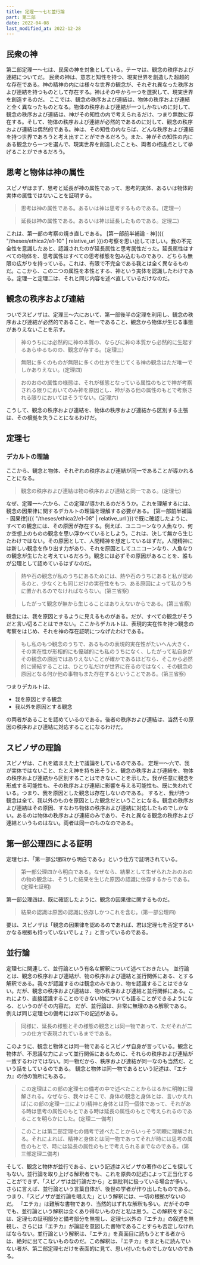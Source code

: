 ```yaml
---
title: 定理一～七と並行論
part: 第二部
date: 2022-04-08
last_modified_at: 2022-12-28
---
```


## 民衆の神

第二部定理一～七は、民衆の神を対象としている。テーマは、観念の秩序および連結についてだ。
民衆の神は、意志と知性を持つ、現実世界を創造した超越的な存在である。神の精神の内には様々な世界の観念が、それぞれ異なった秩序および連結を持つものとして存在する。神はその中から一つを選択して、現実世界を創造するのだ。
ここでは、観念の秩序および連結は、物体の秩序および連結と全く異なったものとなる。物体の秩序および連結が一つしかないのに対して、観念の秩序および連結は、神がその知性の内で考えられるだけ、つまり無数に存在する。そして、物体の秩序および連結が必然的であるのに対して、観念の秩序および連結は偶然的である。神は、その知性の内ならば、どんな秩序および連結を持つ世界であろうと考え出すことができるだろう。また、神がその知性の内にある観念から一つを選んで、現実世界を創造したことも、両者の相違点として挙げることができるだろう。

## 思考と物体は神の属性

スピノザはまず、思考と延長が神の属性であって、思考的実体、あるいは物体的実体の属性ではないことを証明する。

>思考は神の属性である。あるいは神は思考するものである。(定理一)

>延長は神の属性である。あるいは神は延長したものである。定理二)

これは、第一部の考察の焼き直しである。
[第一部前半補論 - 神]({{ "/theses/ethica2/e1-10" | relative_url }})の考察を思い出してほしい。我の不完全性を意識したあと、認識されたのが延長属性と思考属性だった。延長属性はすべての物体を、思考属性はすべての思考様態を包み込むものであり、どちらも無限の広がりを持っている。これは、有限で不完全である我とは全く異なるものだ。ここから、この二つの属性を本性とする、神という実体を認識したわけである。定理一と定理二は、それと同じ内容を述べ直しているだけなのだ。

## 観念の秩序および連結

ついでスピノザは、定理三～六において、第一部後半の定理を利用し、観念の秩序および連結が必然的であること、唯一であること、観念から物体が生じる事態がありえないことを示す。

>神のうちには必然的に神の本質の、ならびに神の本質から必然的に生起するあらゆるものの、観念が存する。(定理三)

>無限に多くのものが無限に多くの仕方で生じてくる神の観念はただ唯一でしかありえない。(定理四)

>おのおのの属性の様態は、それが様態となっている属性のもとで神が考察される限りにおいてのみ神を原因とし、神がある他の属性のもとで考察される限りにおいてはそうでない。(定理六)

こうして、観念の秩序および連結を、物体の秩序および連結から区別する主張は、その根拠を失うことになるわけだ。

## 定理七

### デカルトの理論

ここから、観念と物体、それぞれの秩序および連結が同一であることが導かれることになる。

>観念の秩序および連結は物の秩序および連結と同一である。(定理七)

なぜ、定理一～六から、この定理が導かれるのだろうか。これを理解するには、観念の因果律に関するデカルトの理論を理解する必要がある。
[第一部前半補論 - 因果律]({{ "/theses/ethica2/e1-08" | relative_url }})で既に確認したように、すべての観念には、その原因が存在する。例えば、ユニコーンなり人魚なり、何か空想上のものの観念を思い浮かべているとしよう。これは、決して無から生じたわけではない。その原因として、人間精神を想定しているはずだ。人間精神には新しい観念を作り出す力があり、それを原因としてユニコーンなり、人魚なりの観念が生じたと考えているだろう。観念には必ずその原因があることを、誰もが公理として認めているはずなのだ。

>熱や石の観念が私のうちにあるためには、熱や石のうちにあると私が認めるのと、少なくとも同じだけの実在性をもつ、ある原因によって私のうちに置かれるのでなければならない。(第三省察)

>したがって観念が無から生じることはありえないからである。(第三省察)

観念には、我を原因とするように見えるものがある。だが、すべての観念がそうだと言い切ることはできない。ここからデカルトは、表現的実在性を持つ観念の考察をはじめ、それを神の存在証明につなげたわけである。

>もし私のもつ観念のうちで、あるものの表現的実在性がたいへん大きく、その実在性が形相的にも優越的にも私のうちになく、したがって私自身がその観念の原因ではありえないことが確かであるほどなら、そこから必然的に帰結することは、ひとり私だけが世界に在るのではなく、その観念の原因となる何か他の事物もまた存在するということである。(第三省察)

つまりデカルトは、

- 我を原因とする観念
- 我以外を原因とする観念

の両者があることを認めているのである。後者の秩序および連結は、当然その原因の秩序および連結に対応することになるわけだ。

## スピノザの理論

スピノザは、これを踏まえた上で議論をしているのである。
定理一～六で、我が実体ではないこと、たとえ神を持ち出そうと、観念の秩序および連結を、物体の秩序および連結から区別することはできないことを示した。我が任意に観念を形成する可能性も、その秩序および連結に影響を与える可能性も、既に失われている。つまり、我を原因とした観念は存在しないのである。
すると、我が持つ観念は全て、我以外のものを原因とした観念だということになる。観念の秩序および連結はその原因、すなわち物体の秩序および連結に対応したものでしかない。あるのは物体の秩序および連結のみであり、それと異なる観念の秩序および連結というものはない。両者は同一のものなのである。

## 第一部公理四による証明

定理七は、「第一部公理四から明白である」という仕方で証明されている。

>第一部公理四から明白である。なぜなら、結果として生ぜられたおのおのの物の観念は、そうした結果を生じた原因の認識に依存するからである。(定理七証明)

第一部公理四は、既に確認したように、観念の因果律に関するものだ。

>結果の認識は原因の認識に依存しかつこれを含む。(第一部公理四)

要は、スピノザは「観念の因果律を認めるのであれば、君は定理七を否定するいかなる根拠も持っていないでしょ？」と言っているのである。

## 並行論

定理七に関連して、並行論という有名な解釈について述べておきたい。
並行論とは、観念の秩序および連結が、物の秩序および連結と並行関係にある、とする解釈である。我々が認識するのは観念のみであり、物を認識することはできない。だが、観念の秩序および連結は、物の秩序および連結と並行関係にある。これにより、直接認識することのできない物についても語ることができるようになる、というのがその内容だ。
だが、並行論は、非常に無理のある解釈である。例えば同じ定理七の備考には以下の記述がある。

>同様に、延長の様態とその様態の観念とは同一物であって、ただそれが二つの仕方で表現されているまでである。

このように、観念と物体とは同一物であるとスピノザ自身が言っている。観念と物体が、不思議な力によって並行関係にあるために、それらの秩序および連結が一致するわけではない。同一物だから、秩序および連結が同一なのも当然だ、という話をしているのである。
観念と物体は同一物であるという記述は、『エチカ』の他の箇所にもある。

>この定理はこの部の定理七の備考の中で述べたことからはるかに明瞭に理解される。なぜなら、我々はそこで、身体の観念と身体とは、言いかえれば(この部の定理一三により)精神と身体とは同一個体であって、それがある時は思考の属性のもとである時は延長の属性のもとで考えられるのであることを明らかにした。(定理二一備考)

>このことは第二部定理七の備考で述べたことからいっそう明瞭に理解される。それによれば、精神と身体とは同一物であってそれが時には思考の属性のもとで、時には延長の属性のもとで考えられるまでなのである。(第三部定理二備考)

そして、観念と物体が並行である、という記述はスピノザの著作のどこを探してもない。並行論を取り上げる解釈者でも、これを原典の記述によって正当化することができず、「スピノザは並行論だから」と無批判に扱っている場合が多い。さらに言えば、並行論という言葉自体が、後世の学者が作り出したものである。つまり、「スピノザが並行論を唱えた」という解釈には、一切の根拠がないのだ。
『エチカ』は難解な書物であり、当然的はずれな解釈も多い。だがその中でも、並行論という解釈は全くあり得ないものだと私は思う。この解釈をするには、定理七の証明部分と備考部分を無視し、定理七以外の『エチカ』の叙述を無視し、さらには『エチカ』が論証を意図した書物であることすらも否定しなければならない。並行論という解釈は、『エチカ』を真面目に読もうとする者からは、絶対に出てこないものなのだ。この解釈は、『エチカ』をまともに読んでいない者が、第二部定理七だけを表面的に見て、思い付いたものでしかないのである。
